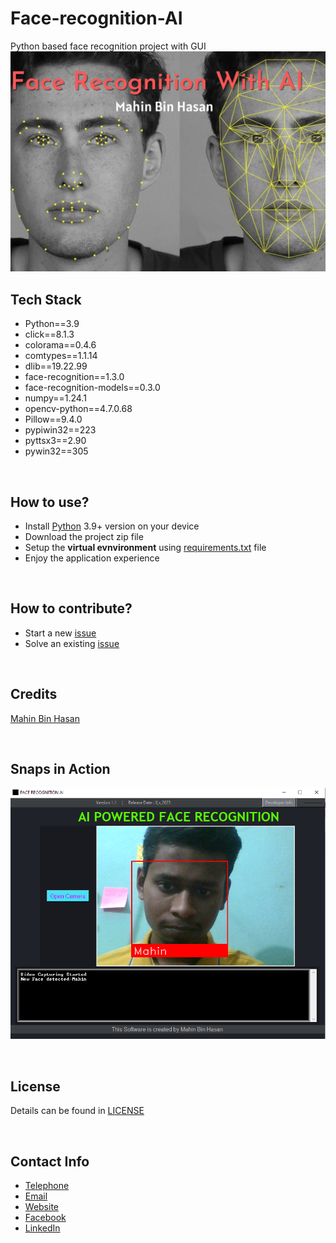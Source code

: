 # Face-recognition-AI
Python based face recognition project with GUI
![cover.png](Other/cover.png)
<br>

## Tech Stack
 - Python==3.9
 - click==8.1.3
 - colorama==0.4.6
 - comtypes==1.1.14
 - dlib==19.22.99
 - face-recognition==1.3.0
 - face-recognition-models==0.3.0
 - numpy==1.24.1
 - opencv-python==4.7.0.68
 - Pillow==9.4.0
 - pypiwin32==223
 - pyttsx3==2.90
 - pywin32==305

<br>

## How to use?
- Install [Python](https://www.python.org/downloads/) 3.9+ version on your device
- Download the project zip file
- Setup the **virtual evnvironment** using [requirements.txt](requirements.txt) file
- Enjoy the application experience

<br>

## How to contribute?
- Start a new [issue](https://github.com/mahinbinhasan/Face-recognition-AI/issues/new)
- Solve an existing [issue](https://github.com/mahinbinhasan/Face-recognition-AI/issues)

<br>

## Credits
[Mahin Bin Hasan](https://www.facebook.com/root.mahin)


<br>

## Snaps in Action
![snap.png](Other/snap.png)


<br>

## License
Details can be found in [LICENSE](LICENSE)

<br>

## Contact Info
- [Telephone](tel:01580-906164)
- [Email](mailto:allmahin149@gmail.com)
- [Website](http://mahin.ml/)
- [Facebook](https://www.facebook.com/root.mahin)
- [LinkedIn](https://www.linkedin.com/in/mahinbinhasan/)
